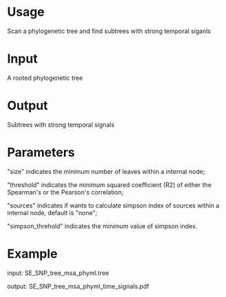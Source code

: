 # Usage
Scan a phylogenetic tree and find subtrees with strong temporal siganls

# Input
A rooted phylogenetic tree

# Output
Subtrees with strong temporal signals

# Parameters
"size" indicates the minimum number of leaves within a internal node;

"threshold" indicates the minimum squared coefficient (R2) of either the Spearman's or the Pearson's correlation;

"sources" indicates if wants to calculate simpson index of sources within a internal node, default is "none";

"simpson_threhold" indicates the minimum value of simpson index.

# Example
input: SE_SNP_tree_msa_phyml.tree

output: SE_SNP_tree_msa_phyml_time_signals.pdf


